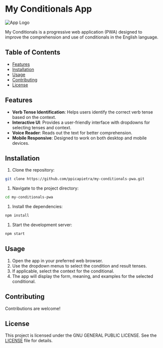 # My Conditionals App

![App Logo](./path-to-your-logo.png) <!-- Replace 'path-to-your-logo.png' with the path to your logo if you have one -->

My Conditionals is a progressive web application (PWA) designed to improve the comprehension and use of conditionals in the English language.

## Table of Contents

- [Features](#features)
- [Installation](#installation)
- [Usage](#usage)
- [Contributing](#contributing)
- [License](#license)

## Features

- **Verb Tense Identification**: Helps users identify the correct verb tense based on the context.
- **Interactive UI**: Provides a user-friendly interface with dropdowns for selecting tenses and context.
- **Voice Reader**: Reads out the text for better comprehension.
- **Mobile Responsive**: Designed to work on both desktop and mobile devices.

## Installation

1. Clone the repository:

```bash
git clone https://github.com/ppicapietra/my-conditionals-pwa.git
```

1. Navigate to the project directory:

```bash
cd my-conditionals-pwa
```

1. Install the dependencies:

```bash
npm install
```

1. Start the development server:

```bash
npm start
```

## Usage

1. Open the app in your preferred web browser.
2. Use the dropdown menus to select the condition and result tenses.
3. If applicable, select the context for the conditional.
4. The app will display the form, meaning, and examples for the selected conditional.

## Contributing

Contributions are welcome!

## License

This project is licensed under the GNU GENERAL PUBLIC LICENSE. See the [LICENSE](./LICENSE) file for details.
